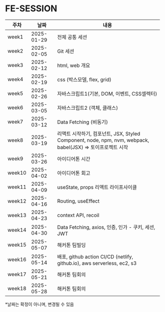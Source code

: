 # FE-SESSION

| 주차   | 날짜       | 내용                                                                                   |
|--------|------------|----------------------------------------------------------------------------------------|
| week1  | 2025-01-29 | 전체 공통 세션                                                                         |
| week2  | 2025-02-05 | Git 세션                                                                               |
| week3  | 2025-02-12 | html, web 개요                                                                         |
| week4  | 2025-02-19 | css (박스모델, flex, grid)                                                             |
| week5  | 2025-02-26 | 자바스크립트1(기본, DOM, 이벤트, CSS셀렉터)                                            |
| week6  | 2025-03-05 | 자바스크립트2 (객체, 클래스)                                                           |
| week7  | 2025-03-12 | Data Fetching (비동기)                                                                 |
| week8  | 2025-03-19 | 리액트 시작하기, 컴포넌트, JSX, Styled Component, node, npm, nvm, webpack, babel(JSX) ⇒ 토이프로젝트 시작 |
| week9  | 2025-03-26 | 아이디어톤 시간                                                                        |
| week10 | 2025-04-02 | 아이디어톤 회고                                                                        |
| week11 | 2025-04-09 | useState, props 리액트 라이프사이클                                                     |
| week12 | 2025-04-16 | Routing, useEffect                                                                     |
| week13 | 2025-04-23 | context API, recoil                                                                    |
| week14 | 2025-04-30 | Data Fetching, axios, 인증, 인가 - 쿠키, 세션, JWT                                     |
| week15 | 2025-05-07 | 해커톤 팀빌딩                                                                          |
| week16 | 2025-05-14 | 배포, github action CI/CD (netlify, github.io), aws serverless, ec2, s3                |
| week17 | 2025-05-21 | 해커톤 팀회의                                                                          |
| week18 | 2025-05-28 | 해커톤 팀회의                                                                          |

 *날짜는 확정이 아니며, 변경될 수 있음
